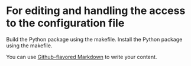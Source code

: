 # For editing and handling the access to the configuration file

Build the Python package using the makefile.
Install the Python package using the makefile.

You can use
[Github-flavored Markdown](https://guides.github.com/features/mastering-markdown/)
to write your content.